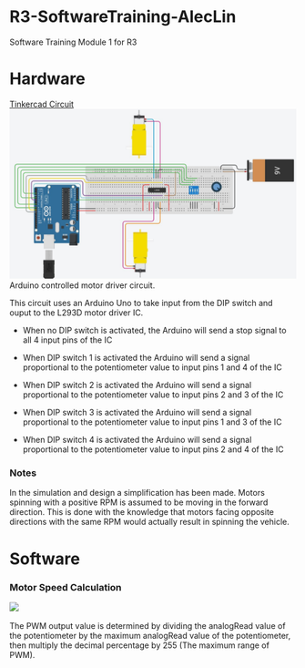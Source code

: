# R3-SoftwareTraining-AlecLin
Software Training Module 1 for R3

# Hardware
[Tinkercad Circuit](https://www.tinkercad.com/things/4NrpbiozkF0)
![alt text](https://github.com/Linja82/R3-SoftwareTraining-AlecLin/blob/main/Images/Tinkercad%20Software%20Training%201.jpg)
Arduino controlled motor driver circuit.

This circuit uses an Arduino Uno to take input from the DIP switch and ouput to the L293D motor driver IC.  
- When no DIP switch is activated, the Arduino will send a stop signal to all 4 input pins of the IC  
  
- When DIP switch 1 is activated the Arduino will send a signal proportional to the potentiometer value to input pins 1 and 4 of the IC  
  
- When DIP switch 2 is activated the Arduino will send a signal proportional to the potentiometer value to input pins 2 and 3 of the IC  
  
- When DIP switch 3 is activated the Arduino will send a signal proportional to the potentiometer value to input pins 1 and 3 of the IC  
  
- When DIP switch 4 is activated the Arduino will send a signal proportional to the potentiometer value to input pins 2 and 4 of the IC
  
### Notes
In the simulation and design a simplification has been made. Motors spinning with a positive RPM is assumed to be moving in the forward direction. This is done with the knowledge that motors facing opposite directions with the same RPM would actually result in spinning the vehicle.

# Software

### Motor Speed Calculation
<img src="https://render.githubusercontent.com/render/math?math=\dfrac{Potentiometer Reading}{Potentiometer Max Value}\times 255 = PWM Value">
  
The PWM output value is determined by dividing the analogRead value of the potentiometer by the maximum analogRead value of the potentiometer, then multiply the decimal percentage by 255 (The maximum range of PWM).
